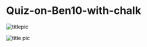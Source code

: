 

# Quiz-on-Ben10-with-chalk
![titlepic](https://hbomax-images.warnermediacdn.com/images/GXboXTwerO6OqkAEAAAhq/tileburnedin?size=1280x720&format=jpeg&partner=hbomaxcom&productCode=hbomax&host=artist.api.cdn.hbo.com&w=1280)

![title pic](https://static.wikia.nocookie.net/ben10/images/9/99/Ben10logo.png/revision/latest/scale-to-width-down/120?cb=20150708073333)

<img src="" align="right" />

